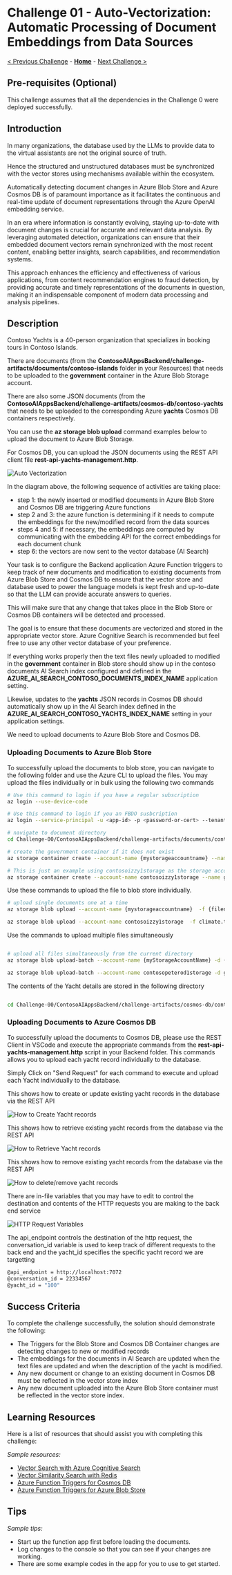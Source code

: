 # Challenge 01 - Auto-Vectorization: Automatic Processing of Document Embeddings from Data Sources

[< Previous Challenge](./Challenge-00.md) - **[Home](../README.md)** - [Next Challenge >](./Challenge-02.md)

## Pre-requisites (Optional)

This challenge assumes that all the dependencies in the Challenge 0 were deployed successfully.

## Introduction

In many organizations, the database used by the LLMs to provide data to the virtual assistants are not the original source of truth.

Hence the structured and unstructured databases must be synchronized with the vector stores using mechanisms available within the ecosystem.

Automatically detecting document changes in Azure Blob Store and Azure Cosmos DB is of paramount importance as it facilitates the continuous and real-time update of document representations through the Azure OpenAI embedding service. 

In an era where information is constantly evolving, staying up-to-date with document changes is crucial for accurate and relevant data analysis. By leveraging automated detection, organizations can ensure that their embedded document vectors remain synchronized with the most recent content, enabling better insights, search capabilities, and recommendation systems. 

This approach enhances the efficiency and effectiveness of various applications, from content recommendation engines to fraud detection, by providing accurate and timely representations of the documents in question, making it an indispensable component of modern data processing and analysis pipelines.


## Description

Contoso Yachts is a 40-person organization that specializes in booking tours in Contoso Islands.

There are documents (from the **ContosoAIAppsBackend/challenge-artifacts/documents/contoso-islands** folder in your Resources) that needs to be uploaded to the **government** container in the Azure Blob Storage account.

There are also some JSON documents (from the **ContosoAIAppsBackend/challenge-artifacts/cosmos-db/contoso-yachts** that needs to be uploaded to the corresponding Azure **yachts** Cosmos DB containers respectively.

You can use the **az storage blob upload** command examples below to upload the document to Azure Blob Storage.

For Cosmos DB, you can upload the JSON documents using the REST API client file **rest-api-yachts-management.http**.

![Auto Vectorization](../images/auto-vectorization-1.drawio.svg)

In the diagram above, the following sequence of activities are taking place:
- step 1: the newly inserted or modified documents in Azure Blob Store and Cosmos DB are triggering Azure functions
- step 2 and 3: the azure function is determining if it needs to compute the embeddings for the new/modified record from the data sources
- steps 4 and 5: if necessary, the embeddings are computed by communicating with the embedding API for the correct embeddings for each document chunk
- step 6: the vectors are now sent to the vector database (AI Search)


Your task is to configure the Backend application Azure Function triggers to keep track of new documents and modification to existing documents from Azure Blob Store and Cosmos DB to ensure that the vector store and database used to power the language models is kept fresh and up-to-date so that the LLM can provide accurate answers to queries.

This will make sure that any change that takes place in the Blob Store or Cosmos DB containers will be detected and processed.

The goal is to ensure that these documents are vectorized and stored in the appropriate vector store. Azure Cognitive Search is recommended but feel free to use any other vector database of your preference.

If everything works properly then the text files newly uploaded to modified in  the **government** container in Blob store should show up in the contoso documents AI Search index configured and defined in the **AZURE_AI_SEARCH_CONTOSO_DOCUMENTS_INDEX_NAME** application setting.

Likewise, updates to the **yachts** JSON records in Cosmos DB should automatically show up in the AI Search index defined in the **AZURE_AI_SEARCH_CONTOSO_YACHTS_INDEX_NAME** setting in your application settings.

We need to upload documents to Azure Blob Store and Cosmos DB.

### Uploading Documents to Azure Blob Store
To successfully upload the documents to blob store, you can navigate to the following folder and use the Azure CLI to upload the files. You may upload the files individually or in bulk using the following two commands

````bash
# Use this command to login if you have a regular subscription
az login --use-device-code

# Use this command to login if you an FBDO susbcription
az login --service-principal -u <app-id> -p <password-or-cert> --tenant <tenant>

# navigate to document directory
cd Challenge-00/ContosoAIAppsBackend/challenge-artifacts/documents/contoso-islands

# create the government container if it does not exist
az storage container create --account-name {mystorageaccountname} --name {containerName} 

# This is just an example using contosoizzy1storage as the storage account. Plug in your own storage account name there
az storage container create --account-name contosoizzy1storage --name government
````

Use these commands to upload the file to blob store individually.

````bash
# upload single documents one at a time
az storage blob upload --account-name {mystorageaccountname}  -f {filenameToUpload} -c {destinationContainer} --overwrite

az storage blob upload --account-name contosoizzy1storage  -f climate.txt -c government --overwrite

````

Use the commands to upload multiple files simultaneously

````bash

# upload all files simultaneously from the current directory
az storage blob upload-batch --account-name {myStorageAccountName} -d {myStorageContainer} -s {sourceDirectory}

az storage blob upload-batch --account-name contosopeterod1storage -d government -s .

````

The contents of the Yacht details are stored in the following directory

````bash

cd Challenge-00/ContosoAIAppsBackend/challenge-artifacts/cosmos-db/contoso-yachts

````

### Uploading Documents to Azure Cosmos DB

To successfully upload the documents to Cosmos DB, please use the REST Client in VSCode and execute the appropriate commands from the **rest-api-yachts-management.http** script in your Backend folder. This commands allows you to upload each yacht record individually to the database.

Simply Click on "Send Request" for each command to execute and upload each Yacht individually to the database.

This shows how to create or update existing yacht records in the database via the REST API

![How to Create Yacht records](../images/humao-rest-client-create-yachts.png)

This shows how to retrieve existing yacht records from the database via the REST API

![How to Retrieve Yacht records](../images/humao-rest-client-retrieve-yachts.png)

This shows how to remove existing yacht records from the database via the REST API

![How to delete/remove yacht records](../images/humao-rest-client-delete-yachts.png)

There are in-file variables that you may have to edit to control the destination and contents of the HTTP requests you are making to the back end service

![HTTP Request Variables](../images/humao-rest-client-in-file-variables.png)

The api_endpoint controls the destination of the http request, the conversation_id variable is used to keep track of different requests to the back end and the yacht_id specifies the specific yacht record we are targetting

````bash
@api_endpoint = http://localhost:7072
@conversation_id = 22334567
@yacht_id = "100"

````
## Success Criteria

To complete the challenge successfully, the solution should demonstrate the following:
- The Triggers for the Blob Store and Cosmos DB Container changes are detecting changes to new or modified records
- The embeddings for the documents in AI Search are updated when the text files are updated and when the description of the yacht is modified.
- Any new document or change to an existing document in Cosmos DB must be reflected in the vector store index
- Any new document uploaded into the Azure Blob Store container must be reflected in the vector store index.

## Learning Resources

Here is a list of resources that should assist you with completing this challenge:

*Sample resources:*

- [Vector Search with Azure Cognitive Search](https://learn.microsoft.com/en-us/azure/search/vector-search-overview)
- [Vector Similarity Search with Redis](https://techcommunity.microsoft.com/t5/azure-developer-community-blog/vector-similarity-search-with-azure-cache-for-redis-enterprise/ba-p/3822059)
- [Azure Function Triggers for Cosmos DB](https://learn.microsoft.com/en-us/azure/azure-functions/functions-bindings-cosmosdb-v2-trigger)
- [Azure Function Triggers for Azure Blob Store](https://learn.microsoft.com/en-us/azure/azure-functions/functions-bindings-storage-blob-trigger)

## Tips

*Sample tips:*

- Start up the function app first before loading the documents.
- Log changes to the console so that you can see if your changes are working.
- There are some example codes in the app for you to use to get started.
